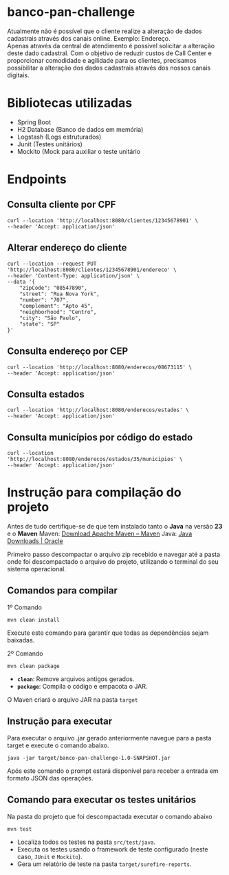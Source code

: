 # banco-pan-challenge

Atualmente não é possível que o cliente realize a alteração de 
dados cadastrais através dos canais online. Exemplo: Endereço.  
Apenas através da central de atendimento é possível solicitar a 
alteração deste dado cadastral. Com o objetivo de reduzir custos de 
Call Center e proporcionar comodidade e agilidade para os clientes, 
precisamos possibilitar a alteração dos dados cadastrais através dos 
nossos canais digitais.

# Bibliotecas utilizadas

 - Spring Boot
 - H2 Database (Banco de dados em memória)
 - Logstash (Logs estruturados)
 - Junit (Testes unitários)
 - Mockito (Mock para auxiliar o teste unitário

# Endpoints

## Consulta cliente por CPF

    curl --location 'http://localhost:8080/clientes/12345678901' \
    --header 'Accept: application/json'

## Alterar endereço do cliente

    curl --location --request PUT 'http://localhost:8080/clientes/12345678901/endereco' \
    --header 'Content-Type: application/json' \
    --data '{
        "zipCode": "08547890",
        "street": "Rua Nova York",
        "number": "707",
        "complement": "Apto 45",
        "neighborhood": "Centro",
        "city": "São Paulo",
        "state": "SP"
    }'

## Consulta endereço por CEP

    curl --location 'http://localhost:8080/enderecos/08673115' \
    --header 'Accept: application/json'

## Consulta estados

    curl --location 'http://localhost:8080/enderecos/estados' \
    --header 'Accept: application/json'

## Consulta municípios por código do estado

    curl --location 'http://localhost:8080/enderecos/estados/35/municipios' \
    --header 'Accept: application/json'

# Instrução para compilação do projeto

Antes de tudo certifique-se de que tem instalado tanto o **Java** na versão **23** e o **Maven**
Maven: [Download Apache Maven – Maven](https://maven.apache.org/download.cgi)
Java: [Java Downloads | Oracle](https://www.oracle.com/java/technologies/downloads/)

Primeiro passo descompactar o arquivo zip recebido e navegar até a pasta onde foi descompactado o arquivo do projeto, utilizando o terminal do seu sistema operacional.

## Comandos para compilar 

1º Comando

    mvn clean install

Execute este comando para garantir que todas as dependências sejam baixadas.

2º Comando


    mvn clean package

-   **`clean`**: Remove arquivos antigos gerados.
-   **`package`**: Compila o código e empacota o JAR.

O Maven criará o arquivo JAR na pasta `target` 


## Instrução para executar 

Para executar o arquivo .jar gerado anteriormente navegue para a pasta target e execute o comando abaixo. 

    java -jar target/banco-pan-challenge-1.0-SNAPSHOT.jar

Após este comando o prompt estará disponível para receber a entrada em formato JSON das operações.

## Comando para executar os testes unitários
Na pasta do projeto que foi descompactada executar o comando abaixo

    mvn test

-   Localiza todos os testes na pasta `src/test/java`.
-   Executa os testes usando o framework de teste configurado (neste caso, `JUnit` e `Mockito`).
-   Gera um relatório de teste na pasta `target/surefire-reports`.
